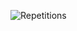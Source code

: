
![Repetitions](https://github.com/VanHoang110802/Competitive_Programming/assets/108053955/17600043-c4c8-46bb-a7a7-6cf6538ff2de)
